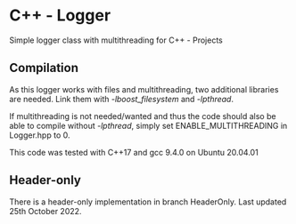 # C++ - Logger
Simple logger class with multithreading for C++ - Projects

## Compilation
As this logger works with files and multithreading, two additional libraries are needed. Link them with *-lboost_filesystem* and *-lpthread*.

If multithreading is not needed/wanted and thus the code should also be able to compile without *-lpthread*, simply set ENABLE_MULTITHREADING in Logger.hpp to 0.

This code was tested with C++17 and gcc 9.4.0 on Ubuntu 20.04.01

## Header-only
There is a header-only implementation in branch HeaderOnly. Last updated 25th October 2022.
